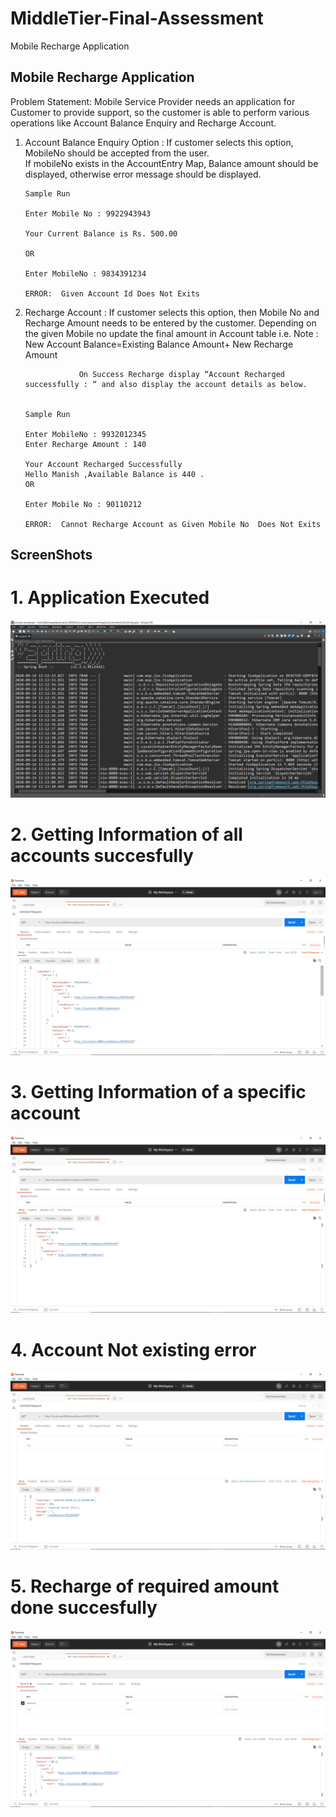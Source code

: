 # MiddleTier-Final-Assessment
Mobile Recharge Application 

## Mobile Recharge Application

Problem Statement: Mobile Service Provider needs an application for Customer to provide support, so the customer is able to perform various operations like Account Balance Enquiry and Recharge Account. 
1.	Account Balance Enquiry Option	:
        If customer selects this option, MobileNo should be accepted from the user.  
        If mobileNo exists in the AccountEntry Map, Balance amount should be displayed, otherwise error message should be displayed.



        Sample Run

        Enter Mobile No : 9922943943

        Your Current Balance is Rs. 500.00

        OR

        Enter MobileNo : 9834391234

        ERROR:  Given Account Id Does Not Exits

2. 	Recharge Account : 
        If customer selects this option, then Mobile No and Recharge Amount needs to be entered by the customer.
        Depending on the given Mobile no update the final amount in Account table i.e.
        Note :  New Account Balance=Existing Balance Amount+ New Recharge Amount

                    On Success Recharge display “Account Recharged successfully : “ and also display the account details as below.


        Sample Run

        Enter MobileNo : 9932012345
        Enter Recharge Amount : 140

        Your Account Recharged Successfully 
        Hello Manish ,Available Balance is 440 .
        OR

        Enter Mobile No : 90110212

        ERROR:  Cannot Recharge Account as Given Mobile No  Does Not Exits

## ScreenShots
#        1. Application Executed
![alt text](https://github.com/PrathamMeenaIITR/MiddleTier-Final-Assessment/blob/master/mobileRechargeApplication_992042/ResultScreenShots/1.Server%20Created.png)
#        2. Getting Information of all accounts succesfully
![alt text](https://github.com/PrathamMeenaIITR/MiddleTier-Final-Assessment/blob/master/mobileRechargeApplication_992042/ResultScreenShots/2.Getting%20All%20Accounts%20Info.png)
#        3. Getting Information of a specific account
![alt text](https://github.com/PrathamMeenaIITR/MiddleTier-Final-Assessment/blob/master/mobileRechargeApplication_992042/ResultScreenShots/3.Getting%20Required%20Account%20Information.png)
#        4. Account Not existing error
![alt text](https://github.com/PrathamMeenaIITR/MiddleTier-Final-Assessment/blob/master/mobileRechargeApplication_992042/ResultScreenShots/4.Showing%20Account%20not%20exist.png)
#        5. Recharge of required amount done succesfully
![alt text](https://github.com/PrathamMeenaIITR/MiddleTier-Final-Assessment/blob/master/mobileRechargeApplication_992042/ResultScreenShots/5.Recharge%20Done%20of%20Required%20Account.png)
